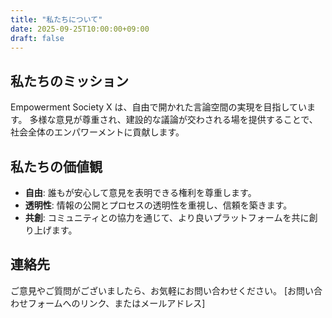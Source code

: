 ```yaml
---
title: "私たちについて"
date: 2025-09-25T10:00:00+09:00
draft: false
---
```


## 私たちのミッション

Empowerment Society X は、自由で開かれた言論空間の実現を目指しています。
多様な意見が尊重され、建設的な議論が交わされる場を提供することで、社会全体のエンパワーメントに貢献します。

## 私たちの価値観

*   **自由**: 誰もが安心して意見を表明できる権利を尊重します。
*   **透明性**: 情報の公開とプロセスの透明性を重視し、信頼を築きます。
*   **共創**: コミュニティとの協力を通じて、より良いプラットフォームを共に創り上げます。

## 連絡先

ご意見やご質問がございましたら、お気軽にお問い合わせください。
[お問い合わせフォームへのリンク、またはメールアドレス]
